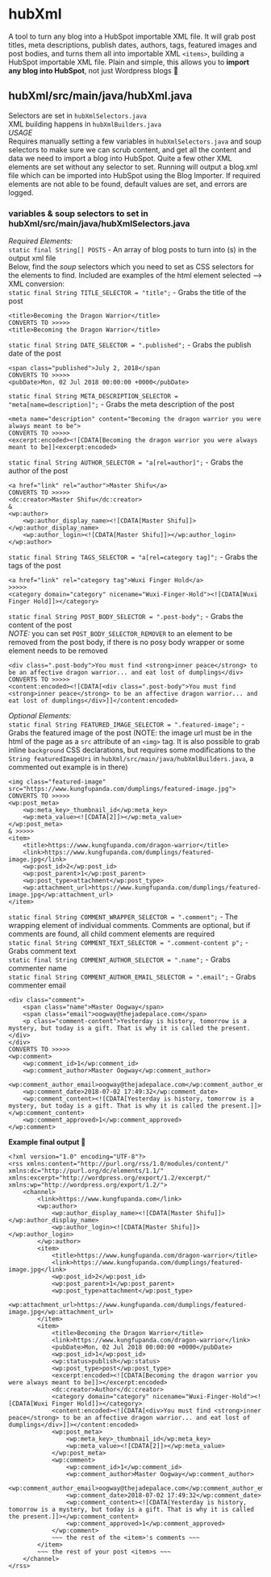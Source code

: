 # hubXml
A tool to turn any blog into a HubSpot importable XML file. It will grab post titles, meta descriptions, publish dates, authors, tags, featured images and post bodies, and turns them all into importable XML `<items>`, building a HubSpot importable XML file. Plain and simple, this allows you to __import any blog into HubSpot__, not just Wordpress blogs :tada:

## hubXml/src/main/java/hubXml.java
Selectors are set in `hubXmlSelectors.java`  
XML building happens in `hubXmlBuilders.java`  
_USAGE_  
Requires manually setting a few variables in `hubXmlSelectors.java` and soup selectors to make sure we can scrub content, and get all the content and data we need to import a blog into HubSpot. Quite a few other XML elements are set without any selector to set. Running will output a blog.xml file which can be imported into HubSpot using the Blog Importer. If required elements are not able to be found, default values are set, and errors are logged.    

### __variables & soup selectors to set in hubXml/src/main/java/hubXmlSelectors.java__
_Required Elements:_  
`static final String[] POSTS` - An array of blog posts to turn into <item>(s) in the output xml file  
Below, find the _soup_ selectors which you need to set as CSS selectors for the elements to find. Included are examples of the html element selected --> XML conversion:  
`static final String TITLE_SELECTOR = "title";` - Grabs the title of the post  
```
<title>Becoming the Dragon Warrior</title>
CONVERTS TO >>>>>
<title>Becoming the Dragon Warrior</title> 
```
`static final String DATE_SELECTOR = ".published";` - Grabs the publish date of the post
```
<span class="published">July 2, 2018</span
CONVERTS TO >>>>>
<pubDate>Mon, 02 Jul 2018 00:00:00 +0000</pubDate>
```
`static final String META_DESCRIPTION_SELECTOR = "meta[name=description]";` - Grabs the meta description of the post  
```
<meta name="description" content="Becoming the dragon warrior you were always meant to be"> 
CONVERTS TO >>>>>
<excerpt:encoded><![CDATA[Becoming the dragon warrior you were always meant to be]]<excerpt:encoded>
```
`static final String AUTHOR_SELECTOR = "a[rel=author]";` - Grabs the author of the post  
```
<a href="link" rel="author">Master Shifu</a>
CONVERTS TO >>>>>
<dc:creator>Master Shifu</dc:creator>
&
<wp:author>
    <wp:author_display_name><![CDATA[Master Shifu]]></wp:author_display_name>
    <wp:author_login><![CDATA[Master Shifu]]></wp:author_login>
</wp:author>
```
`static final String TAGS_SELECTOR = "a[rel=category tag]";` - Grabs the tags of the post    
```
<a href="link" rel="category tag">Wuxi Finger Hold</a>
>>>>>
<category domain="category" nicename="Wuxi-Finger-Hold"><![CDATA[Wuxi Finger Hold]]></category>
```
`static final String POST_BODY_SELECTOR = ".post-body";` - Grabs the content of the post   
_NOTE:_ you can set `POST_BODY_SELECTOR_REMOVER` to an element to be removed from the post body, if there is no posy body wrapper or some element needs to be removed
```
<div class=".post-body">You must find <strong>inner peace</strong> to be an affective dragon warrior... and eat lost of dumplings</div>
CONVERTS TO >>>>>
<content:encoded><![CDATA[<div class=".post-body">You must find <strong>inner peace</strong> to be an affective dragon warrior... and eat lost of dumplings</div>]]</content:encoded>
```
_Optional Elements:_  
`static final String FEATURED_IMAGE_SELECTOR = ".featured-image";` - Grabs the featured image of the post (NOTE: the image url must be in the html of the page as a `src` attribute of an `<img>` tag. It is also possible to grab inline `background` CSS declarations, but requires some modifications to the `String featuredImageUri` in `hubXml/src/main/java/hubXmlBuilders.java`,  a commented out example is in there)
```
<img class="featured-image" src="https://www.kungfupanda.com/dumplings/featured-image.jpg">
CONVERTS TO >>>>>
<wp:post_meta>
    <wp:meta_key>_thumbnail_id</wp:meta_key>
    <wp:meta_value><![CDATA[2]]></wp:meta_value>
</wp:post_meta>
& >>>>>
<item>
    <title>https://www.kungfupanda.com/dragon-warrior</title>
    <link>https://www.kungfupanda.com/dumplings/featured-image.jpg</link>
    <wp:post_id>2</wp:post_id>
    <wp:post_parent>1</wp:post_parent>
    <wp:post_type>attachment</wp:post_type>
    <wp:attachment_url>https://www.kungfupanda.com/dumplings/featured-image.jpg</wp:attachment_url>
</item>
```
`static final String COMMENT_WRAPPER_SELECTOR = ".comment";` - The wrapping element of individual comments. Comments are optional, but if comments are found, all child comment elements are required  
`static final String COMMENT_TEXT_SELECTOR = ".comment-content p";` - Grabs comment text  
`static final String COMMENT_AUTHOR_SELECTOR = ".name";` - Grabs commenter name   
`static final String COMMENT_AUTHOR_EMAIL_SELECTOR = ".email";` - Grabs commenter email  
```
<div class="comment">
	<span class="name">Master Oogway</span>
	<span class="email">oogway@thejadepalace.com</span>
	<p class="comment-content">Yesterday is history, tomorrow is a mystery, but today is a gift. That is why it is called the present.</div>
</div>
CONVERTS TO >>>>>
<wp:comment>
	<wp:comment_id>1</wp:comment_id>
	<wp:comment_author>Master Oogway</wp:comment_author>
	<wp:comment_author_email>oogway@thejadepalace.com</wp:comment_author_email>
	<wp:comment_date>2018-07-02 17:49:32</wp:comment_date>
	<wp:comment_content><![CDATA[Yesterday is history, tomorrow is a mystery, but today is a gift. That is why it is called the present.]]></wp:comment_content>
	<wp:comment_approved>1</wp:comment_approved>
</wp:comment>
```
__Example final output :tada:__
```
<?xml version="1.0" encoding="UTF-8"?>
<rss xmlns:content="http://purl.org/rss/1.0/modules/content/" xmlns:dc="http://purl.org/dc/elements/1.1/" xmlns:excerpt="http://wordpress.org/export/1.2/excerpt/" xmlns:wp="http://wordpress.org/export/1.2/">
    <channel>
        <link>https://www.kungfupanda.com</link>
        <wp:author>
            <wp:author_display_name><![CDATA[Master Shifu]]></wp:author_display_name>
            <wp:author_login><![CDATA[Master Shifu]]></wp:author_login>
        </wp:author>
        <item>
            <title>https://www.kungfupanda.com/dragon-warrior</title>
            <link>https://www.kungfupanda.com/dumplings/featured-image.jpg</link>
            <wp:post_id>2</wp:post_id>
            <wp:post_parent>1</wp:post_parent>
            <wp:post_type>attachment</wp:post_type>
            <wp:attachment_url>https://www.kungfupanda.com/dumplings/featured-image.jpg</wp:attachment_url>
        </item>
        <item>
            <title>Becoming the Dragon Warrior</title>
            <link>https://www.kungfupanda.com/dragon-warrior</link>
            <pubDate>Mon, 02 Jul 2018 00:00:00 +0000</pubDate>
            <wp:post_id>1</wp:post_id>
            <wp:status>publish</wp:status>
            <wp:post_type>post</wp:post_type>
            <excerpt:encoded><![CDATA[Becoming the dragon warrior you were always meant to be]]></excerpt:encoded>
            <dc:creator>Author</dc:creator>
            <category domain="category" nicename="Wuxi-Finger-Hold"><![CDATA[Wuxi Finger Hold]]></category>
            <content:encoded><![CDATA[<div>You must find <strong>inner peace</strong> to be an affective dragon warrior... and eat lost of dumplings</div>]]></content:encoded>
            <wp:post_meta>
                <wp:meta_key>_thumbnail_id</wp:meta_key>
                <wp:meta_value><![CDATA[2]]></wp:meta_value>
            </wp:post_meta>
            <wp:comment>
            	<wp:comment_id>1</wp:comment_id>
            	<wp:comment_author>Master Oogway</wp:comment_author>
            	<wp:comment_author_email>oogway@thejadepalace.com</wp:comment_author_email>
            	<wp:comment_date>2018-07-02 17:49:32</wp:comment_date>
            	<wp:comment_content><![CDATA[Yesterday is history, tomorrow is a mystery, but today is a gift. That is why it is called the present.]]></wp:comment_content>
            	<wp:comment_approved>1</wp:comment_approved>
            </wp:comment>
            ~~~ the rest of the <item>'s comments ~~~
        </item>
        ~~~ the rest of your post <item>s ~~~
    </channel>
</rss>

```